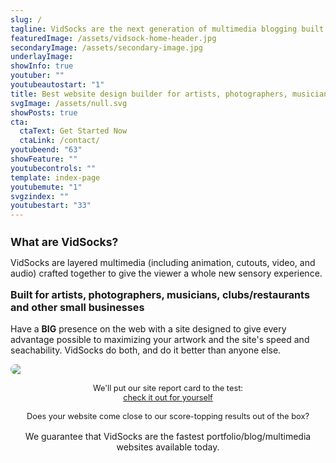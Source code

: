 ```yaml
---
slug: /
tagline: VidSocks are the next generation of multimedia blogging built into the fastest cloud based website available today.
featuredImage: /assets/vidsock-home-header.jpg
secondaryImage: /assets/secondary-image.jpg
underlayImage: 
showInfo: true
youtuber: ""
youtubeautostart: "1"
title: Best website design builder for artists, photographers, musicians, clubs/restaurants and other small businesses
svgImage: /assets/null.svg
showPosts: true
cta:
  ctaText: Get Started Now
  ctaLink: /contact/
youtubeend: "63"
showFeature: ""
youtubecontrols: ""
template: index-page
youtubemute: "1"
svgzindex: ""
youtubestart: "33"
---
```

<h2 style="font-weight:bold; font-size:125%;">What are VidSocks?</h2>

VidSocks are layered multimedia (including animation, cutouts, video, and audio) crafted together to give the viewer a whole new sensory experience.

<h3 style="font-weight:bold; font-size:115%; margin:1rem 0"> Built for artists, photographers, musicians, clubs/restaurants and other small businesses</h3>

 Have a <strong>BIG</strong> presence on the web with a site designed to give every advantage possible to maximizing your artwork and the site's speed and seachability. VidSocks do both, and do it better than anyone else.

<div style="width:; display: flex; flex-direction:column; justify-content: center; padding:0 0 1rem 0; font-size:.8rem; text-align:center;"><img src="/assets/LIGHTHOUSE-100s-SCORE.png" style="max-width:; border-radius:12px;" /><br />We'll put our site report card to the test: <a style="text-decoration:underline;" href="https://googlechrome.github.io/lighthouse/viewer/?psiurl=https://vidsock.com%2F&amp;strategy=mobile&amp;category=performance&amp;category=accessibility&amp;category=best-practices&amp;category=seo&amp;category=pwa&amp;utm_source=lh-chrome-ext" target="_blank" rel="noreferrer">check it out for yourself</a>  <br />Does your website come close to our score-topping results out of the box?</div>


<div style="text-align:center;">We guarantee that VidSocks are the fastest portfolio/blog/multimedia websites available today.</div>

<!-- ## With each winning bid, you not only get to take home your new VidSock, but you will also get your very own copy of the <strong>VidSock NFT Marketing Platform™</strong> to make and market your own VidSocks. -->